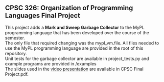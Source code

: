 ## CPSC 326: Organization of Programming Languages Final Project  
This project adds a __Mark and Sweep Garbage Collector__ to the MyPL programming language that has been developed over the course of the semester.  
The only file that required changing was the mypl_vm.file. All files needed to use the MyPL programming language are provided in the root of this repository.  
Unit tests for the garbage collector are available in project_tests.py and example programs are provided in /examples  
The slides used in the [video presentation](https://youtu.be/al9EwCIbGuc) are available in CPSC Final Project.pdf.
